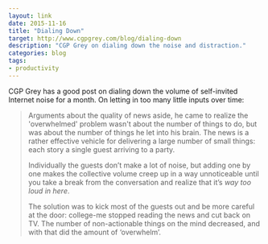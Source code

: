 ```yaml
---
layout: link
date: 2015-11-16
title: "Dialing Down"
target: http://www.cgpgrey.com/blog/dialing-down
description: "CGP Grey on dialing down the noise and distraction."
categories: blog
tags:
- productivity
---
```


CGP Grey has a good post on dialing down the volume of self-invited Internet noise for a month. On letting in too many little inputs over time:

> Arguments about the quality of news aside, he came to realize the 'overwhelmed' problem wasn't about the number of things to do, but was about the number of things he let into his brain. The news is a rather effective vehicle for delivering a large number of small things: each story a single guest arriving to a party.
>
> Individually the guests don’t make a lot of noise, but adding one by one makes the collective volume creep up in a way unnoticeable until you take a break from the conversation and realize that it’s _way too loud in here_.
>
> The solution was to kick most of the guests out and be more careful at the door: college-me stopped reading the news and cut back on TV. The number of non-actionable things on the mind decreased, and with that did the amount of ‘overwhelm’.
